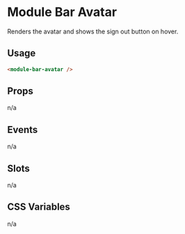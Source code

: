 # Module Bar Avatar

Renders the avatar and shows the sign out button on hover.

## Usage

```html
<module-bar-avatar />
```

## Props
n/a

## Events
n/a

## Slots
n/a

## CSS Variables
n/a
